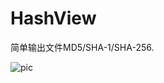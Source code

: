 # HashView
简单输出文件MD5/SHA-1/SHA-256.

![pic](https://github.com/loki1412/HashView/blob/master/screen.jpg)
